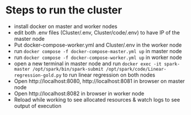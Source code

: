 # Steps to run the cluster
- install docker on master and worker nodes
- edit both .env files (Cluster/.env, Cluster/code/.env) to have IP of the master node
- Put docker-compose-worker.yml and Cluster/.env in the worker node
- run `docker compose -f docker-compose-master.yml up` in master node
- run `docker compose -f docker-compose-worker.yml up` in worker node
- open a new terminal in master node and run `docker exec -it spark-master /opt/spark/bin/spark-submit /opt/spark/code/Linear-regression-gold.py` to run linear regression on both nodes
- Open http://localhost:8080, http://localhost:8081 in browser on master node
- Open http://localhost:8082 in browser in worker node
- Reload while working to see allocated resources & watch logs to see output of execution
